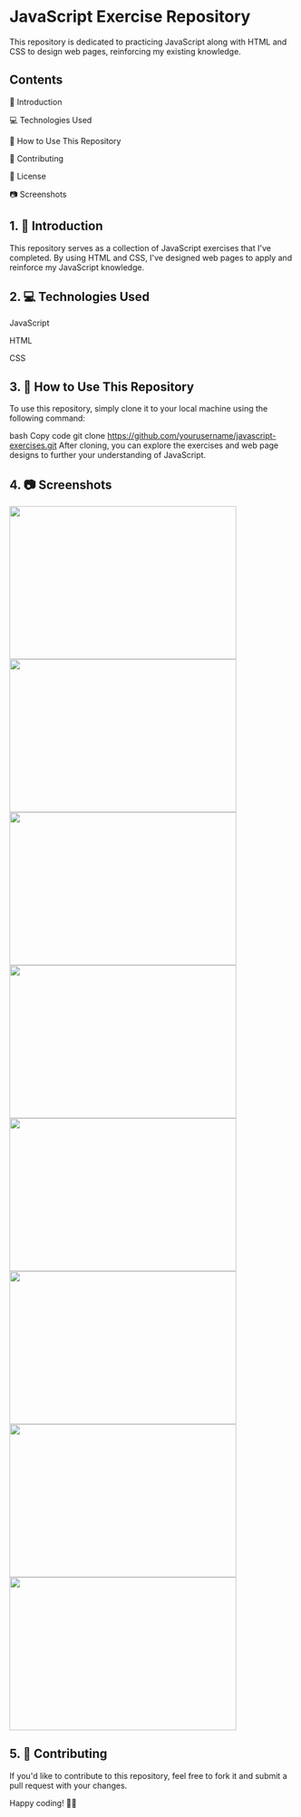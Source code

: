 # JavaScript Exercise Repository
This repository is dedicated to practicing JavaScript along with HTML and CSS to design web pages, reinforcing my existing knowledge.

## Contents
📝 Introduction

💻 Technologies Used

🚀 How to Use This Repository

🤝 Contributing

📄 License

📷 Screenshots

## 1. 📝 Introduction
This repository serves as a collection of JavaScript exercises that I've completed. By using HTML and CSS, I've designed web pages to apply and reinforce my JavaScript knowledge.

## 2. 💻 Technologies Used
JavaScript

HTML

CSS

## 3. 🚀 How to Use This Repository
To use this repository, simply clone it to your local machine using the following command:

bash
Copy code
git clone https://github.com/yourusername/javascript-exercises.git
After cloning, you can explore the exercises and web page designs to further your understanding of JavaScript.

## 4. 📷 Screenshots
<img src="https://github.com/kubicix/Javascript-Exercises/assets/96316375/d944a4db-fc67-4f6d-9ea8-3e50bbdd00a2" width="400" height="270">
<img src="https://github.com/kubicix/Javascript-Exercises/assets/96316375/89446fd8-0bea-4aa4-8b22-6b321d222595" width="400" height="270">
<img src="https://github.com/kubicix/Javascript-Exercises/assets/96316375/c75bbe04-95db-4112-9bce-8caf18e5223b" width="400" height="270">
<img src="https://github.com/kubicix/Javascript-Exercises/assets/96316375/de12fcae-e136-4742-99f4-bdcd953ab94a" width="400" height="270">
<img src="https://github.com/kubicix/Javascript-Exercises/assets/96316375/d4eafe4f-8d57-45a0-8455-40836ac3660c" width="400" height="270">
<img src="https://github.com/kubicix/Javascript-Exercises/assets/96316375/ebb3e699-1368-470c-bdc2-0f56bac32b88" width="400" height="270">
<img src="https://github.com/kubicix/Javascript-Exercises/assets/96316375/b41df568-bd2e-4881-a9de-8cb5f3d913e9" width="400" height="270">
<img src="https://github.com/kubicix/Javascript-Exercises/assets/96316375/e75004f2-8076-433a-8464-536bcb9e8474" width="400" height="270">


## 5. 🤝 Contributing
If you'd like to contribute to this repository, feel free to fork it and submit a pull request with your changes.

Happy coding! 🚀✨
